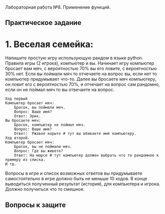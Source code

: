 Лабораторная работа №8. Применение функций.  

## Практическое задание
# 1. Веселая семейка:
Напишите простую игру использующую рандом в языке python. Правила игры (2 игрока), компьютер и вы. Начинает игру компьютер бросает вам мяч, с вероятностью 70% вы его ловите, с вероятностью 30% нет. Если вы поймали мяч то отчечаете на вопрос вы, если нет то компьютер придумывает что-то. Далее вы бросаете мяч компьютеру, он ловит его с вероятностью 70%, и отчечает на вопрос сам рандомно, если он не поймал мяч то вы отвечаете на вопрос.  
```
Ход первый  
Компьютер бросает мяч:  
    Бросок, вы поймали мяч. 
    Вопрос: Ваше имя?  
    Ответ: Эрик.  
Вы бросаете мяч:  
    Бросок, компьютер не поймал мяч. 
    Вопрос: Ваше имя?  
    Ответ:  Ржавое корыто # тут вы вбиваете имя компьютеру.  
Ход второй.  
Компьютер бросает мяч:   
    Бросок, вы не поймали мяч.    
    Вопрос: Где вы живете?    
    Ответ: На марсе # тут компьютер должен выбрать что то рандомное к примеру из списка.    
И тд.
```
Вопросы в игре и список возможных ответов вы придумываете самостоятельно в игре должно быть не меньше 10 ходов. В конце выводиться полученный результат (история), для компьютера и игрока. Должно получиться что то смешное.

## Вопросы к защите


